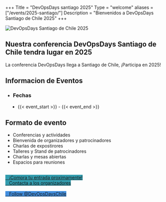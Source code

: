 +++
Title = "DevOpsDays santiago 2025"
Type = "welcome"
aliases = ["/events/2025-santiago/"]
Description = "Bienvenidos a DevOpsDays Santiago de Chile 2025"
+++

  <div class = "row">
    <div class="col-md-4">
      <img alt="DevOpsDays Santiago de Chile 2025" src="/events/2025-santiago/logo.png" class="img-fluid">
    </div>
    <div class="col-md-7">
      <h2>Nuestra conferencia DevOpsDays Santiago de Chile tendra lugar en 2025</h2>
      <p>
        La conferencia DevOpsDays llega a Santiago de Chile, ¡Participa en 2025!
      </p>
      <h2>Informacion de Eventos</h2>
      <p>
        <ul>
          <li>
            <h3>Fechas</h3>
          </li>
          <li style="margin-left:15px;">
            <div>{{< event_start >}} - {{< event_end >}}</div>
          </li>  
        </ul>      
      </p>
      <h2>Formato de evento</h2>
      <p>
        <ul>
          <li>
            Conferencias y actividades
          </li>
          <li>
            Bienvenida de organizadores y patrocinadores 
          </li>
          <li>
            Charlas de expostirores
          </li>
          <li>
            Talleres y Stand de patrocinadores
          </li>
          <li>
            Charlas y mesas abiertas
          </li>
          <li>
            Espacios para reuniones
          </li>
        </ul>
      </p>
      </br>
        <div class="d-flex flex-row">
        <div class="col-md-12">
          <div class="p-2">
            <a
              rel="noopener"
              target="_blank"
              class="btn btn-secondary btn-block"
              href=""   
              style="background-color:#329cae; border-color:#72c1cd" onMouseOver="this.style.backgroundColor='#23738e'"
              onMouseOut="this.style.backgroundColor='#329cae'"
            >
              <i class="fa fa-ticket fa-lg"></i>&nbsp;&nbsp;&nbsp;¡Compra tu entrada proximamente!
            </a>
  <!--        </div>
          <div class="p-2">
            <a
              rel="noopener"
              target="_blank"
              class="btn btn-secondary btn-block"
              href="https://hopin.com/events/devops-days-medellin-2022/registration"   
              style="background-color:#329cae; border-color:#72c1cd" onMouseOver="this.style.backgroundColor='#23738e'"
              onMouseOut="this.style.backgroundColor='#329cae'"
            >
              <i class="fa fa-ticket fa-lg"></i>&nbsp;&nbsp;&nbsp;Buy your Virtual Tickets Now!
            </a>
          </div> -->
  <!--        <div class="p-2">
            <a
              target="_blank"
              class="btn btn-secondary btn-block"
              href="https://www.papercall.io/dodmded2024"
              style="background-color:#329cae; border-color:#72c1cd" onMouseOver="this.style.backgroundColor='#23738e'"
              onMouseOut="this.style.backgroundColor='#329cae'"
            >
              <i class="fa fa-calendar fa-lg"></i>&nbsp;&nbsp;&nbsp;Call for Papers
            </a>
          </div> -->
  <!--        <div class="p-2">
            <a
              class="btn btn-secondary btn-block"
              href="/events/2021-medellin/sponsor"
              style="background-color:#329cae; border-color:#72c1cd" onMouseOver="this.style.backgroundColor='#23738e'"
              onMouseOut="this.style.backgroundColor='#329cae'"
            >
            <i class="fa fa-money fa-lg"></i>&nbsp;&nbsp;&nbsp;Sponsor the Conference
          </a>
        </div> -->
        <div class="p-2">
          <a
            class="btn btn-secondary btn-block"
            href="/events/2025-santiago/contact"
            style="background-color:#329cae; border-color:#72c1cd" onMouseOver="this.style.backgroundColor='#23738e'"
            onMouseOut="this.style.backgroundColor='#329cae'"
          >
            <i class="fa fa-envelope-o fa-lg"></i>&nbsp;&nbsp;&nbsp;Contacta a los organizadores   
          </a>
        </div>
      </div>
    </div>
    </br>
  </div>
</div>

<!-- Social Media Buttons -->
<div class = "row">
  <div class = "col-md-12">
    <div class = "row justify-content-center">
      <div class = "d-flex p-2">
        <a class="btn btn-primary btn-block"  style = "margin-top: 10px; margin-bottom: 10px; background-color: #418ede; border-color: #418ede;" href="https://twitter.com/devopsdayschile" target="_blank">
        <i class="fa fa-twitter fa-lg"></i>&nbsp;&nbsp;&nbsp;Follow @DevOpsDaysChile</a>
      </div>
     <!-- <div class = "d-flex p-2">
       
        <i class="fa fa-facebook-square fa-lg"></i>&nbsp;&nbsp;&nbsp;Give Us a Like on Facebook</a>
      </div> -->
    </div>
  </div>
</div>